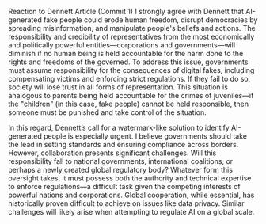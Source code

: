 Reaction to Dennett Article (Commit 1)
I strongly agree with Dennett that AI-generated fake people could erode human freedom, disrupt democracies by spreading misinformation, and manipulate people's beliefs and actions. The responsibility and credibility of representatives from the most economically and politically powerful entities—corporations and governments—will diminish if no human being is held accountable for the harm done to the rights and freedoms of the governed. To address this issue, governments must assume responsibility for the consequences of digital fakes, including compensating victims and enforcing strict regulations. If they fail to do so, society will lose trust in all forms of representation. This situation is analogous to parents being held accountable for the crimes of juveniles—if the "children" (in this case, fake people) cannot be held responsible, then someone must be punished and take control of the situation.

In this regard, Dennett’s call for a watermark-like solution to identify AI-generated people is especially urgent. I believe governments should take the lead in setting standards and ensuring compliance across borders. However, collaboration presents significant challenges. Will this responsibility fall to national governments, international coalitions, or perhaps a newly created global regulatory body? Whatever form this oversight takes, it must possess both the authority and technical expertise to enforce regulations—a difficult task given the competing interests of powerful nations and corporations. Global cooperation, while essential, has historically proven difficult to achieve on issues like data privacy. Similar challenges will likely arise when attempting to regulate AI on a global scale.
